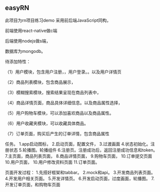 ## easyRN
此项目为rn项目练习demo
采用前后端JavaScript同构，

前端使用react-native做c端

后端使用nodejs做s端，

数据库为mongodb。


待添加特性：

（1）用户模块，包含用户注册，，用户登录。。以及用户详情页

（2）商品列表模块，包含商品展示，

（3）模糊搜索模块，搜索结果呈现在商品列表中，

（4）商品详情页面，商品具体详细信息。以及商品属性选择，

（5）用户购物车模块，可以添加喜欢商品以及商品属性。

（6）用户收藏夹模块，可以收藏具体商品。

（7）订单页面，购买后产生的订单详情，包含商品属性


任务。
1.app启动图标，
2.启动页面，配置文件，
3.过渡画面
4.状态初始化。注册状态
5.轮播图。轮播组件
6.注册页。注册成功后，返回注册成功信息和token。
7.主页面，商品列表页面，
8.商品详情页面，
9.购物车页面，
10.订单提交页面
10.用户页面，
10.用户修改资料页面
11.订单页面。

页面开发过程：
1.先搭好框架和tabbar。
2.mock和api。
3.开发商品列表页面。
4.开发用户相关页面。
5.开发详情页。
6.开发启动页面，过度画面，轮播图。
7.开发订单页面，和购物车页面